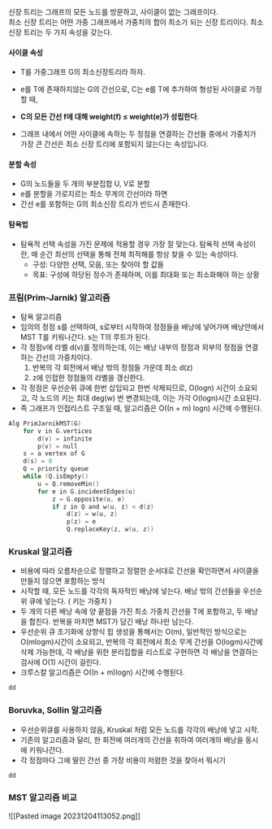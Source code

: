 신장 트리는 그래프의 모든 노드를 방문하고, 사이클이 없는 그래프이다.  
최소 신장 트리는 어떤 가중 그래프에서 가중치의 합이 최소가 되는 신장 트리이다.
최소 신장 트리는 두 가지 속성을 갖는다.
#### 사이클 속성
- T를 가중그래프 G의 최소신장트리라 하자.
- e를 T에 존재하지않는 G의 간선으로, C는 e를 T에 추가하여 형성된 사이클로 가정할 때, 
- **C의 모든 간선 f에 대해 weight(f) ≤ weight(e)가 성립한다**.

- 그래프 내에서 어떤 사이클에 속하는 두 정점을 연결하는 간선들 중에서 가중치가 가장 큰 간선은 최소 신장 트리에 포함되지 않는다는 속성입니다.
#### 분할 속성
- G의 노드들을 두 개의 부분집합 U, V로 분할
- e를 분할을 가로지르는 최소 무게의 간선이라 하면
- 간선 e를 포함하는 G의 최소신장 트리가 반드시 존재한다.
#### 탐욕법
- 탐욕적 선택 속성을 가진 문제에 적용할 경우 가장 잘 맞는다. 탐욕적 선택 속성이란, 매 순간 최선의 선택을 통해 전체 최적해를 항상 찾을 수 있는 속성이다.
	- 구성: 다양한 선택, 모음, 또는 찾아야 할 값들
	- 목표: 구성에 하당된 정수가 존재하며, 이를 최대화 또는 최소화해야 하는 상황
### 프림(Prim-Jarnik) 알고리즘
- 탐욕 알고리즘
- 임의의 정점 s를 선택하여, s로부터 시작하여 정점들을 배낭에 넣어가며 배낭안에서 MST T를 키워나간다. s는 T의 루트가 된다.
- 각 정점v에 라벨 d(v)를 정의하는데, 이는 배낭 내부의 정점과 외부의 정점을 연결하는 간선의 가중치이다.
	1. 반복의 각 회전에서 배낭 밖의 정점들 가운데 최소 d(z) 
	2.  z에 인접한 정점들의 라벨을 갱신한다.
- 각 정점은 우선순위 큐에 한번 삽입되고 한번 삭제되므로, O(logn) 시간이 소요되고, 각 노드의 키는 최대 deg(w) 번 변경되는데, 이는 가각 O(logn)시간 소요된다.
- 즉 그래프가 인접리스트 구조일 때, 알고리즘은 O((n + m) logn) 시간에 수행된다.
```c
Alg PrimJarnikMST(G)
	for v in G.vertices
		d(v) = infinite
		p(v) = null
	s = a vertex of G
	d(s) = 0
	Q = priority queue
	while !Q.isEmpty()
		u = Q.removeMin()
		for e in G.incidentEdges(u)
			z = G.opposite(u, e)
			if z in Q and w(u, z) < d(z)
				d(z) = w(u, z)
				p(z) = e
				Q.replaceKey(z, w(u, z))
```
### Kruskal 알고리즘
- 비용에 따라 오름차순으로 정렬하고 정렬한 순서대로 간선을 확인하면서 사이클을 만들지 않으면 포함하는 방식
- 시작할 때, 모든 노드를 각각의 독자적인 배낭에 넣는다. 배낭 밖의 간선들을 우선순위 큐에 넣는다. ( 키는 가중치 )
- 두 개의 다른 배낭 속에 양 끝점을 가진 최소 가중치 간선을 T에 포함하고, 두 배낭을 합친다. 반복을 마치면 MST가 담긴 배낭 하나만 남는다.
- 우선순위 큐 초기화에 상향식 힙 생성을 통해서는 O(m), 일반적인 방식으로는 O(mlogm)시간이 소요되고, 반복의 각 회전에서 최소 무게 간선을 O(logm)시간에 삭제 가능한데, 각 배낭을 위한 분리집합을 리스트로 구현하면 각 배낭을 연결하는 검사에 O(1) 시간이 걸린다.
- 크루스칼 알고리즘은 O((n + m)logn) 시간에 수행된다.
```c
dd
```
### Boruvka, Sollin 알고리즘
- 우선순위큐를 사용하지 않음, Kruskal 처럼 모든 노드를 각각의 배낭에 넣고 시작.
- 기존의 알고리즘과 달리, 한 회전에 여러개의 간선을 취하여 여러개의 배낭을 동시에 키워나간다.
- 각 정점마다 그에 딸린 간선 중 가장 비용이 저렴한 것을 찾아서 뭐시기
```c
dd
```
### MST 알고리즘 비교
![[Pasted image 20231204113052.png]]